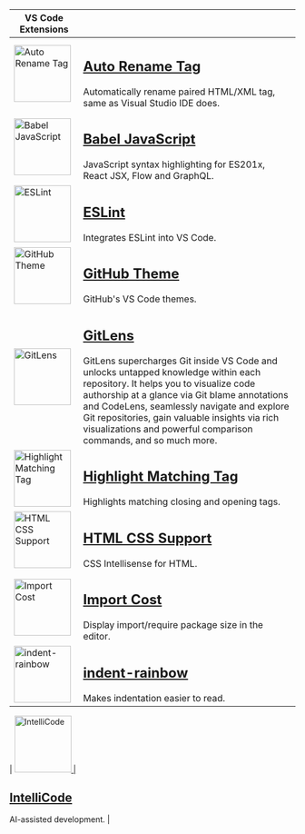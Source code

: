 | VS Code Extensions                                                                                                                                                                                                                                                                                        |                                                                                                                                                                                                                                                                                                                                                                                                                                                     |
| --------------------------------------------------------------------------------------------------------------------------------------------------------------------------------------------------------------------------------------------------------------------------------------------------------- | --------------------------------------------------------------------------------------------------------------------------------------------------------------------------------------------------------------------------------------------------------------------------------------------------------------------------------------------------------------------------------------------------------------------------------------------------- |
| <a href="https://marketplace.visualstudio.com/items?itemName=formulahendry.auto-rename-tag"><img width="100" src="https://formulahendry.gallerycdn.vsassets.io/extensions/formulahendry/auto-rename-tag/0.1.10/1644319230173/Microsoft.VisualStudio.Services.Icons.Default" alt="Auto Rename Tag">        | <h2><a href="https://marketplace.visualstudio.com/items?itemName=formulahendry.auto-rename-tag">Auto Rename Tag</a></h2>Automatically rename paired HTML/XML tag, same as Visual Studio IDE does.                                                                                                                                                                                                                                                   |
| <a href="https://marketplace.visualstudio.com/items?itemName=mgmcdermott.vscode-language-babel"><img width="100" src="https://mgmcdermott.gallerycdn.vsassets.io/extensions/mgmcdermott/vscode-language-babel/0.0.36/1643656897832/Microsoft.VisualStudio.Services.Icons.Default" alt="Babel JavaScript"> | <h2><a href="https://marketplace.visualstudio.com/items?itemName=mgmcdermott.vscode-language-babel">Babel JavaScript</a></h2>JavaScript syntax highlighting for ES201x, React JSX, Flow and GraphQL.                                                                                                                                                                                                                                                |
| <a href="https://marketplace.visualstudio.com/items?itemName=dbaeumer.vscode-eslint"><img width="100" src="https://dbaeumer.gallerycdn.vsassets.io/extensions/dbaeumer/vscode-eslint/2.3.0/1670230582430/Microsoft.VisualStudio.Services.Icons.Default" alt="ESLint">                                     | <h2><a href="https://marketplace.visualstudio.com/items?itemName=dbaeumer.vscode-eslint">ESLint</a></h2>Integrates ESLint into VS Code.                                                                                                                                                                                                                                                                                                             |
| <a href="https://marketplace.visualstudio.com/items?itemName=GitHub.github-vscode-theme"><img width="100" src="https://github.gallerycdn.vsassets.io/extensions/github/github-vscode-theme/6.3.2/1658208918815/Microsoft.VisualStudio.Services.Icons.Default" alt="GitHub Theme">                         | <h2><a href="https://marketplace.visualstudio.com/items?itemName=GitHub.github-vscode-theme">GitHub Theme</a></h2>GitHub's VS Code themes.                                                                                                                                                                                                                                                                                                          |
| <a href="https://marketplace.visualstudio.com/items?itemName=eamodio.gitlens"><img width="100" src="https://eamodio.gallerycdn.vsassets.io/extensions/eamodio/gitlens/2022.12.2304/1671786476796/Microsoft.VisualStudio.Services.Icons.Default" alt="GitLens">                                            | <h2><a href="https://marketplace.visualstudio.com/items?itemName=eamodio.gitlens">GitLens</a></h2>GitLens supercharges Git inside VS Code and unlocks untapped knowledge within each repository. It helps you to visualize code authorship at a glance via Git blame annotations and CodeLens, seamlessly navigate and explore Git repositories, gain valuable insights via rich visualizations and powerful comparison commands, and so much more. |
| <a href="https://marketplace.visualstudio.com/items?itemName=vincaslt.highlight-matching-tag"><img width="100" src="https://vincaslt.gallerycdn.vsassets.io/extensions/vincaslt/highlight-matching-tag/0.10.1/1624720983176/Microsoft.VisualStudio.Services.Icons.Default" alt="Highlight Matching Tag">  | <h2><a href="https://marketplace.visualstudio.com/items?itemName=vincaslt.highlight-matching-tag">Highlight Matching Tag</a></h2>Highlights matching closing and opening tags.                                                                                                                                                                                                                                                                      |
| <a href="https://marketplace.visualstudio.com/items?itemName=ecmel.vscode-html-css"><img width="100" src="https://ecmel.gallerycdn.vsassets.io/extensions/ecmel/vscode-html-css/1.13.1/1659218422410/Microsoft.VisualStudio.Services.Icons.Default" alt="HTML CSS Support">                               | <h2><a href="https://marketplace.visualstudio.com/items?itemName=ecmel.vscode-html-css">HTML CSS Support</a></h2>CSS Intellisense for HTML.                                                                                                                                                                                                                                                                                                         |
| <a href="https://marketplace.visualstudio.com/items?itemName=wix.vscode-import-cost"><img width="100" src="https://wix.gallerycdn.vsassets.io/extensions/wix/vscode-import-cost/3.3.0/1649579526643/Microsoft.VisualStudio.Services.Icons.Default" alt="Import Cost">                                     | <h2><a href="https://marketplace.visualstudio.com/items?itemName=wix.vscode-import-cost">Import Cost</a></h2>Display import/require package size in the editor.                                                                                                                                                                                                                                                                                     |
| <a href="https://marketplace.visualstudio.com/items?itemName=oderwat.indent-rainbow"><img width="100" src="https://oderwat.gallerycdn.vsassets.io/extensions/oderwat/indent-rainbow/8.3.1/1649543509070/Microsoft.VisualStudio.Services.Icons.Default" alt="indent-rainbow">                              | <h2><a href="https://marketplace.visualstudio.com/items?itemName=oderwat.indent-rainbow">indent-rainbow</a></h2>Makes indentation easier to read.                                                                                                                                                                                                                                                                                                   |

| <a href="https://marketplace.visualstudio.com/items?itemName=VisualStudioExptTeam.vscodeintellicode"><img width="100" src="https://visualstudioexptteam.gallerycdn.vsassets.io/extensions/visualstudioexptteam/vscodeintellicode/1.2.29/1666210748584/Microsoft.VisualStudio.Services.Icons.Default" alt="	
IntelliCode"> | <h2><a href="https://marketplace.visualstudio.com/items?itemName=VisualStudioExptTeam.vscodeintellicode">
IntelliCode</a></h2>AI-assisted development. |
